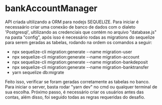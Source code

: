 # bankAccountManager
API criada ultilizando a ORM para nodejs SEQUELIZE.
Para iniciar é necessaário criar uma conexão de banco de dados com o dialeto 'Postgresql', ultilizando as credenciais que contém no arquivo "database.js" na pasta "config", após isso é necessário rodas as migrations do sequelize para serem geradas as tabelas, rodando na ordem os comandos a seguir:

  - npx sequelize-cli migration:generate --name migration-user
  - npx sequelize-cli migration:generate --name migration-account
  - npx sequelize-cli migration:generate --name migration-bankdeposit
  - npx sequelize-cli migration:generate --name migration-banktransfer
  - yarn sequelize db:migrate
 
Feito isso, verificar se foram geradas corretamente as tabelas no banco.
Para iniciar o server, basta rodar "yarn dev" no cmd ou qualquer terminal de sua escolha.
Próximo passo, é necessário criar os usuários antes das contas, além disso, foi seguido todas as regras requeridas do desafio.
